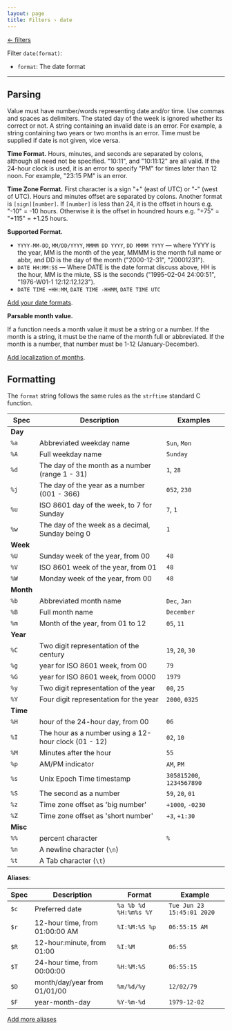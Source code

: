 ```yaml
---
layout: page
title: Filters › date
---
```


[← filters](./../filters.md)

<!-- {% raw %} -->

Filter `date(format)`:
* `format`: The date format

---

Parsing
-------

Value must have number/words representing date and/or time. 
Use commas and spaces as delimiters. 
The stated day of the week is ignored whether its correct or not. A string containing an invalid date is an error. 
For example, a string containing two years or two months is an error. 
Time must be supplied if date is not given, vice versa.

**Time Format.**  Hours, minutes, and seconds are separated by colons, although all need not be specified. 
"10:11", and "10:11:12" are all valid. 
If the 24-hour clock is used, it is an error to specify "PM" for times later than 12 noon. 
For example, "23:15 PM" is an error.

**Time Zone Format.**  First character is a sign "+" (east of UTC) or "-" (west of UTC). 
Hours and minutes offset are separated by colons.
Another format is `[sign][number]`. If `[number]` is less than 24, it is the offset in hours e.g. "-10" = -10 hours. 
Otherwise it is the offset in houndred hours e.g. "+75" = "+115" = +1.25 hours.

**Supported Format.**

* `YYYY-MM-DD`, `MM/DD/YYYY`, `MMMM DD YYYY`, `DD MMMM YYYY` — where YYYY is the year, MM is the month of the year, MMMM is the month full name or abbr, and DD is the day of the month ("2000-12-31", "20001231").
* `DATE HH:MM:SS` — Where DATE is the date format discuss above, HH is the hour, 
  MM is the miute, SS is the seconds ("1995-02-04 24:00:51", "1976-W01-1 12:12:12.123").
* `DATE TIME +HH:MM`, `DATE TIME -HHMM`, `DATE TIME UTC`

[Add your date formats](./../api.md#date-parser).

**Parsable month value.**

If a function needs a month value it must be a string or a number. 
If the month is a string, it must be the name of the month full or abbreviated. 
If the month is a number, that number must be 1-12 (January-December).

[Add localization of months](./../api.md#date-localization).

Formatting
----------

The `format` string follows the same rules as the `strftime` standard C function.

| Spec | Description | Examples |
|------|-------------|----------|
| **Day**  | | |
| `%a` | Abbreviated weekday name | `Sun`, `Mon` |
| `%A` | Full weekday name | `Sunday` |
| `%d` | The day of the month as a number (range 1 - 31) | `1`, `28` |
| `%j` | The day of the year as a number (001 - 366) | `052`, `230` |
| `%u` | ISO 8601 day of the week, to 7 for Sunday | `7`, `1` |
| `%w` | The day of the week as a decimal, Sunday being 0 | `1` |
| **Week** | | |
| `%U` | Sunday week of the year, from 00 | `48` |
| `%V` | ISO 8601 week of the year, from 01 | `48` |
| `%W` | Monday week of the year, from 00  | `48` |
| **Month** | | |
| `%b` | Abbreviated month name | `Dec`, `Jan` |
| `%B` | Full month name | `December` |
| `%m` | Month of the year, from 01 to 12 | `05`, `11` |
| **Year** | | |
| `%C` | Two digit representation of the century | `19`, `20`, `30` |
| `%g` | year for ISO 8601 week, from 00 | `79` |
| `%G` | year for ISO 8601 week, from 0000 | `1979` |
| `%y` | Two digit representation of the year | `00`, `25` |
| `%Y` | Four digit representation for the year | `2000`, `0325` |
| **Time** | | |
| `%H` | hour of the 24-hour day, from 00 | `06` |
| `%I` | The hour as a number using a 12-hour clock (01 - 12) | `02`, `10` |
| `%M` | Minutes after the hour | `55` |
| `%p` | AM/PM indicator | `AM`, `PM` |
| `%s` | Unix Epoch Time timestamp  | `305815200`, `1234567890` |
| `%S` | The second as a number | `59`, `20`, `01` |
| `%z` | Time zone offset as 'big number' | `+1000`, `-0230` |
| `%Z` | Time zone offset as 'short number' | `+3`, `+1:30` |
| **Misc** | | |
| `%%` | percent character | `%` |
| `%n` | A newline character (`\n`) |  |
| `%t` | A Tab character (`\t`) |  |

**Aliases**:
 
| Spec | Description | Format | Example |
|------|-------------|--------|---------|
| `$c` | Preferred date | `%a %b %d %H:%m%s %Y` | `Tue Jun 23 15:45:01 2020` |
| `$r` | 12-hour time, from 01:00:00 AM | `%I:%M:%S %p` | `06:55:15 AM` |
| `$R` | 12-hour:minute, from 01:00 | `%I:%M` | `06:55` |
| `$T` | 24-hour time, from 00:00:00 | `%H:%M:%S` | `06:55:15` |
| `$D` | month/day/year from 01/01/00 | `%m/%d/%y` | `12/02/79` |
| `$F` | year-month-day | `%Y-%m-%d` | `1979-12-02` |

[Add more aliases](./dev/date.md#aliases)
<!-- {% endraw %} -->